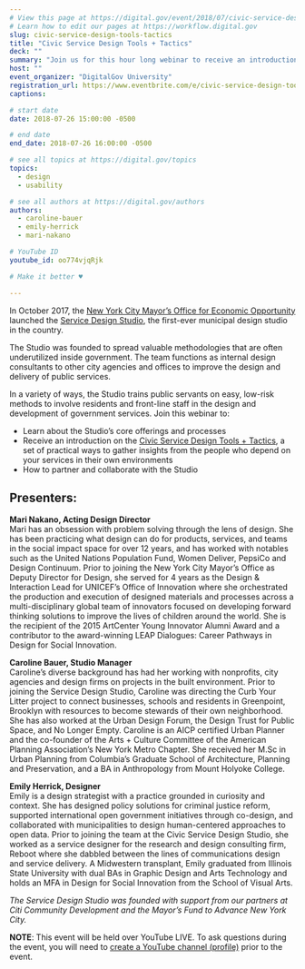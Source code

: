 ```yaml
---
# View this page at https://digital.gov/event/2018/07/civic-service-design-tools-tactics
# Learn how to edit our pages at https://workflow.digital.gov
slug: civic-service-design-tools-tactics
title: "Civic Service Design Tools + Tactics"
deck: ""
summary: "Join us for this hour long webinar to receive an introduction on the Civic Service Design Tools + Tactics, a set of practical ways to gather insights from the people who depend on your services in their own environments. "
host: ""
event_organizer: "DigitalGov University"
registration_url: https://www.eventbrite.com/e/civic-service-design-tools-tactics-tickets-47865327483
captions: 

# start date
date: 2018-07-26 15:00:00 -0500

# end date
end_date: 2018-07-26 16:00:00 -0500

# see all topics at https://digital.gov/topics
topics: 
  - design
  - usability

# see all authors at https://digital.gov/authors
authors: 
  - caroline-bauer
  - emily-herrick
  - mari-nakano

# YouTube ID
youtube_id: oo774vjqRjk

# Make it better ♥

---
```


In October 2017, the [New York City Mayor’s Office for Economic Opportunity](https://www1.nyc.gov/site/opportunity/index.page) launched the [Service Design Studio](https://www1.nyc.gov/site/opportunity/portfolio/service-design-studio.page), the first-ever municipal design studio in the country.

The Studio was founded to spread valuable methodologies that are often underutilized inside government. The team functions as internal design consultants to other city agencies and offices to improve the design and delivery of public services.

In a variety of ways, the Studio trains public servants on easy, low-risk methods to involve residents and front-line staff in the design and development of government services. Join this webinar to:

- Learn about the Studio’s core offerings and processes
- Receive an introduction on the [Civic Service Design Tools + Tactics](https://www1.nyc.gov/assets/servicedesign/index.html), a set of practical ways to gather insights from the people who depend on your services in their own environments
- How to partner and collaborate with the Studio

## Presenters:

**Mari Nakano, Acting Design Director** <br />
Mari has an obsession with problem solving through the lens of design. She has been practicing what design can do for products, services, and teams in the social impact space for over 12 years, and has worked with notables such as the United Nations Population Fund, Women Deliver, PepsiCo and Design Continuum. Prior to joining the New York City Mayor’s Office as Deputy Director for Design, she served for 4 years as the Design & Interaction Lead for UNICEF’s Office of Innovation where she orchestrated the production and execution of designed materials and processes across a multi-disciplinary global team of innovators focused on developing forward thinking solutions to improve the lives of children around the world. She is the recipient of the 2015 ArtCenter Young Innovator Alumni Award and a contributor to the award-winning LEAP Dialogues: Career Pathways in Design for Social Innovation.

**Caroline Bauer, Studio Manager** <br />
Caroline’s diverse background has had her working with nonprofits, city agencies and design firms on projects in the built environment. Prior to joining the Service Design Studio, Caroline was directing the Curb Your Litter project to connect businesses, schools and residents in Greenpoint, Brooklyn with resources to become stewards of their own neighborhood. She has also worked at the Urban Design Forum, the Design Trust for Public Space, and No Longer Empty. Caroline is an AICP certified Urban Planner and the co-founder of the Arts + Culture Committee of the American Planning Association’s New York Metro Chapter. She received her M.Sc in Urban Planning from Columbia’s Graduate School of Architecture, Planning and Preservation, and a BA in Anthropology from Mount Holyoke College.

**Emily Herrick, Designer** <br />
Emily is a design strategist with a practice grounded in curiosity and context. She has designed policy solutions for criminal justice reform, supported international open government initiatives through co-design, and collaborated with municipalities to design human-centered approaches to open data. Prior to joining the team at the Civic Service Design Studio, she worked as a service designer for the research and design consulting firm, Reboot where she dabbled between the lines of communications design and service delivery. A Midwestern transplant, Emily graduated from Illinois State University with dual BAs in Graphic Design and Arts Technology and holds an MFA in Design for Social Innovation from the School of Visual Arts.

_The Service Design Studio was founded with support from our partners at Citi Community Development and the Mayor’s Fund to Advance New York City._

**NOTE**: This event will be held over YouTube LIVE. To ask questions during the event, you will need to [create a YouTube channel (profile)](https://support.google.com/youtube/answer/1646861?hl=en) prior to the event.
